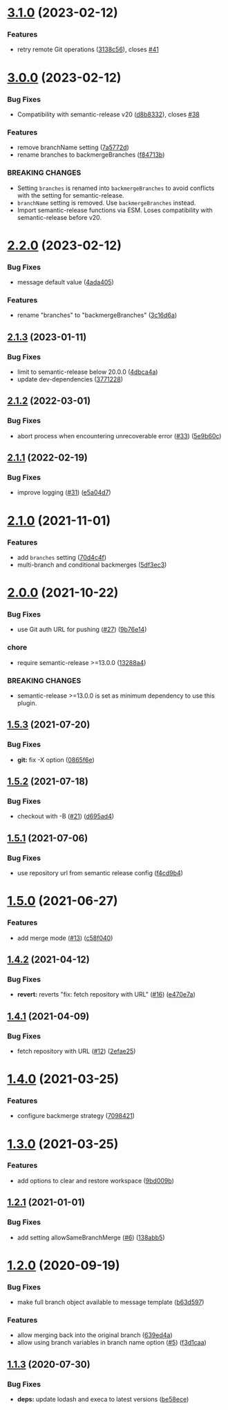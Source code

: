 # [3.1.0](https://github.com/saitho/semantic-release-backmerge/compare/v3.0.0...v3.1.0) (2023-02-12)


### Features

* retry remote Git operations ([3138c56](https://github.com/saitho/semantic-release-backmerge/commit/3138c563df28577821e80d21974ed4f65508326b)), closes [#41](https://github.com/saitho/semantic-release-backmerge/issues/41)

# [3.0.0](https://github.com/saitho/semantic-release-backmerge/compare/v2.2.0...v3.0.0) (2023-02-12)


### Bug Fixes

* Compatibility with semantic-release v20 ([d8b8332](https://github.com/saitho/semantic-release-backmerge/commit/d8b8332e65556ee7f45411550015f4b8c1c25dcd)), closes [#38](https://github.com/saitho/semantic-release-backmerge/issues/38)


### Features

* remove branchName setting ([7a5772d](https://github.com/saitho/semantic-release-backmerge/commit/7a5772df627f3121d0d17a3920f0cc340c3b65f2))
* rename branches to backmergeBranches ([f84713b](https://github.com/saitho/semantic-release-backmerge/commit/f84713be8d7b2509c8af6b5cf783594b1221c016))


### BREAKING CHANGES

* Setting `branches` is renamed into `backmergeBranches` to avoid conflicts with the setting for semantic-release.
* `branchName` setting is removed. Use `backmergeBranches` instead.
* Import semantic-release functions via ESM. Loses compatibility with semantic-release before v20.

# [2.2.0](https://github.com/saitho/semantic-release-backmerge/compare/v2.1.3...v2.2.0) (2023-02-12)


### Bug Fixes

* message default value ([4ada405](https://github.com/saitho/semantic-release-backmerge/commit/4ada4059c2f98f0a5e40f533f546951eebf18b25))


### Features

* rename "branches" to "backmergeBranches" ([3c16d6a](https://github.com/saitho/semantic-release-backmerge/commit/3c16d6aa4c8a44356930bfade80b2d530c0ba0d4))

## [2.1.3](https://github.com/saitho/semantic-release-backmerge/compare/v2.1.2...v2.1.3) (2023-01-11)


### Bug Fixes

* limit to semantic-release below 20.0.0 ([4dbca4a](https://github.com/saitho/semantic-release-backmerge/commit/4dbca4a24b51c238ebc1ec613af656725e09739a))
* update dev-dependencies ([3771228](https://github.com/saitho/semantic-release-backmerge/commit/3771228bb856089682c70773784f175cdf4367d3))

## [2.1.2](https://github.com/saitho/semantic-release-backmerge/compare/v2.1.1...v2.1.2) (2022-03-01)


### Bug Fixes

* abort process when encountering unrecoverable error ([#33](https://github.com/saitho/semantic-release-backmerge/issues/33)) ([5e9b60c](https://github.com/saitho/semantic-release-backmerge/commit/5e9b60ccb23a2018d9c0699ea10a01e588c53f73))

## [2.1.1](https://github.com/saitho/semantic-release-backmerge/compare/v2.1.0...v2.1.1) (2022-02-19)


### Bug Fixes

* improve logging ([#31](https://github.com/saitho/semantic-release-backmerge/issues/31)) ([e5a04d7](https://github.com/saitho/semantic-release-backmerge/commit/e5a04d7d5f081f395c7994a434f04b7f7d6eba4e))

# [2.1.0](https://github.com/saitho/semantic-release-backmerge/compare/v2.0.0...v2.1.0) (2021-11-01)


### Features

* add `branches` setting ([70d4c4f](https://github.com/saitho/semantic-release-backmerge/commit/70d4c4fae2b3e7394dd66ee86afa9270c9ffa7e3))
* multi-branch and conditional backmerges ([5df3ec3](https://github.com/saitho/semantic-release-backmerge/commit/5df3ec389ba504e17e70059db6508b8b97cbb279))

# [2.0.0](https://github.com/saitho/semantic-release-backmerge/compare/v1.5.3...v2.0.0) (2021-10-22)


### Bug Fixes

* use Git auth URL for pushing ([#27](https://github.com/saitho/semantic-release-backmerge/issues/27)) ([9b76e14](https://github.com/saitho/semantic-release-backmerge/commit/9b76e14ed01068732230d0c1bca066da2761e5aa))


### chore

* require semantic-release >=13.0.0 ([13288a4](https://github.com/saitho/semantic-release-backmerge/commit/13288a405d820e4cbea536a297c7a173cc5f3719))


### BREAKING CHANGES

* semantic-release >=13.0.0 is set as minimum
dependency to use this plugin.

## [1.5.3](https://github.com/saitho/semantic-release-backmerge/compare/v1.5.2...v1.5.3) (2021-07-20)


### Bug Fixes

* **git:** fix -X option ([0865f6e](https://github.com/saitho/semantic-release-backmerge/commit/0865f6e3e659b4f7ff0fb07e4e0b7dc201824bd0))

## [1.5.2](https://github.com/saitho/semantic-release-backmerge/compare/v1.5.1...v1.5.2) (2021-07-18)


### Bug Fixes

* checkout with -B ([#21](https://github.com/saitho/semantic-release-backmerge/issues/21)) ([d695ad4](https://github.com/saitho/semantic-release-backmerge/commit/d695ad47cfae17793db8f5f489904417819a7e84))

## [1.5.1](https://github.com/saitho/semantic-release-backmerge/compare/v1.5.0...v1.5.1) (2021-07-06)


### Bug Fixes

* use repository url from semantic release config ([f4cd9b4](https://github.com/saitho/semantic-release-backmerge/commit/f4cd9b4a894d4d162d2babfc09299567e3f14896))

# [1.5.0](https://github.com/saitho/semantic-release-backmerge/compare/v1.4.2...v1.5.0) (2021-06-27)


### Features

* add merge mode ([#13](https://github.com/saitho/semantic-release-backmerge/issues/13)) ([c58f040](https://github.com/saitho/semantic-release-backmerge/commit/c58f0405829a224435383fc84dead29937cc4210))

## [1.4.2](https://github.com/saitho/semantic-release-backmerge/compare/v1.4.1...v1.4.2) (2021-04-12)


### Bug Fixes

* **revert:** reverts "fix: fetch repository with URL" ([#16](https://github.com/saitho/semantic-release-backmerge/issues/16)) ([e470e7a](https://github.com/saitho/semantic-release-backmerge/commit/e470e7a75b86e330d773eaa81d7870d901780208))

## [1.4.1](https://github.com/saitho/semantic-release-backmerge/compare/v1.4.0...v1.4.1) (2021-04-09)


### Bug Fixes

* fetch repository with URL ([#12](https://github.com/saitho/semantic-release-backmerge/issues/12)) ([2efae25](https://github.com/saitho/semantic-release-backmerge/commit/2efae257d431680bdcaf3cedaf85e1832e107ee0))

# [1.4.0](https://github.com/saitho/semantic-release-backmerge/compare/v1.3.0...v1.4.0) (2021-03-25)


### Features

* configure backmerge strategy ([7098421](https://github.com/saitho/semantic-release-backmerge/commit/709842180f3eb742d68984fb6b1725bcab10b55b))

# [1.3.0](https://github.com/saitho/semantic-release-backmerge/compare/v1.2.1...v1.3.0) (2021-03-25)


### Features

* add options to clear and restore workspace ([9bd009b](https://github.com/saitho/semantic-release-backmerge/commit/9bd009be3eaed6a36cba69df7a02487bbdafd7ba))

## [1.2.1](https://github.com/saitho/semantic-release-backmerge/compare/v1.2.0...v1.2.1) (2021-01-01)


### Bug Fixes

* add setting allowSameBranchMerge ([#6](https://github.com/saitho/semantic-release-backmerge/issues/6)) ([138abb5](https://github.com/saitho/semantic-release-backmerge/commit/138abb52e1f68e8fb98cfa7a96da9348a1eb0fa0))

# [1.2.0](https://github.com/saitho/semantic-release-backmerge/compare/v1.1.3...v1.2.0) (2020-09-19)


### Bug Fixes

* make full branch object available to message template ([b63d597](https://github.com/saitho/semantic-release-backmerge/commit/b63d5971d26753e21fc454be85c2c5a3202b43ee))


### Features

* allow merging back into the original branch ([639ed4a](https://github.com/saitho/semantic-release-backmerge/commit/639ed4a704c5f86f81f5170fa6271a68ad9e8215))
* allow using branch variables in branch name option ([#5](https://github.com/saitho/semantic-release-backmerge/issues/5)) ([f3d1caa](https://github.com/saitho/semantic-release-backmerge/commit/f3d1caad79618ca1e21259f526427dd8d041d179))

## [1.1.3](https://github.com/saitho/semantic-release-backmerge/compare/v1.1.2...v1.1.3) (2020-07-30)


### Bug Fixes

* **deps:** update lodash and execa to latest versions ([be58ece](https://github.com/saitho/semantic-release-backmerge/commit/be58ecea51216a24fb599967183056eb75938d55))
